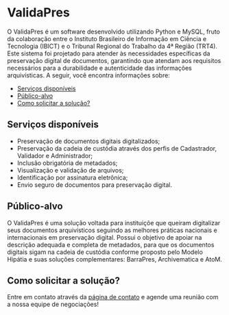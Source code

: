 # ValidaPres
O ValidaPres é um software desenvolvido utilizando Python e MySQL, fruto da colaboração entre o Instituto Brasileiro de Informação em Ciência e Tecnologia (IBICT) e o Tribunal Regional do Trabalho da 4ª Região (TRT4). Este sistema foi projetado para atender às necessidades específicas da preservação digital de documentos, garantindo que atendam aos requisitos necessários para a durabilidade e autenticidade das informações arquivísticas.
A seguir, você encontra informações sobre: 
- [Serviços disponíveis](##Serviços-disponíveis)
- [Público-alvo](##Público-alvo)
- [Como solicitar a solução?](##Como-solicitar-a-solução?)
## Serviços disponíveis 
- Preservação de documentos digitais digitalizados; 
- Preservação da cadeia de custódia através dos perfis de Cadastrador, Validador e Administrador; 
- Inclusão obrigatória de metadados; 
- Visualização e validação de arquivos; 
- Identificação por assinatura eletrônica; 
- Envio seguro de documentos para preservação digital. 
## Público-alvo
O ValidaPres é uma solução voltada para instituiçõe que queiram digitalizar seus documentos arquivísticos seguindo as melhores práticas nacionais e internacionais em preservação digital. Possui o objetivo de apoiar na descrição adequada e completa de metadados, para que os documentos digitais sigam na cadeia de custódia conforme proposto pelo Modelo Hipátia e suas soluções complementares: BarraPres, Archivematica e AtoM. 
## Como solicitar a solução? 
Entre em contato através da [página de contato](https://hipatia.ibict.br/contato-2/) e agende uma reunião com a nossa equipe de negociações! 
